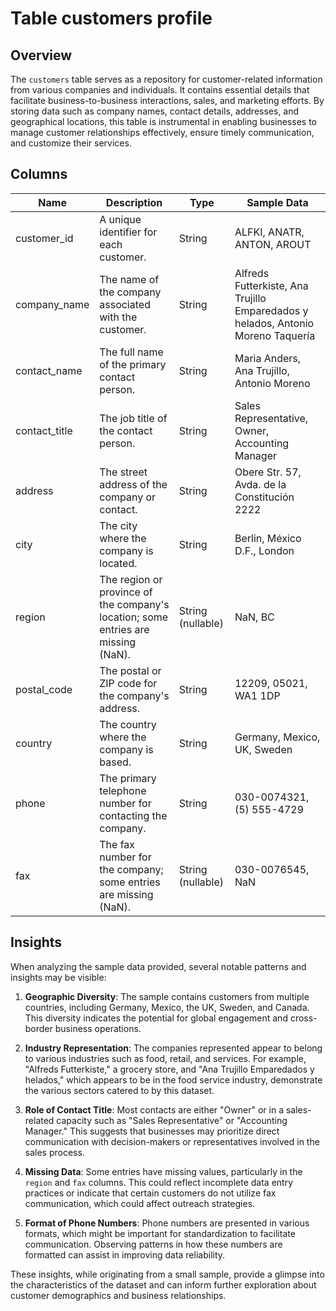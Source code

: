 # Table customers profile

## Overview
The `customers` table serves as a repository for customer-related information from various companies and individuals. It contains essential details that facilitate business-to-business interactions, sales, and marketing efforts. By storing data such as company names, contact details, addresses, and geographical locations, this table is instrumental in enabling businesses to manage customer relationships effectively, ensure timely communication, and customize their services.

## Columns

| Name             | Description                                           | Type          | Sample Data                          |
|------------------|-------------------------------------------------------|---------------|-------------------------------------|
| customer_id      | A unique identifier for each customer.                | String        | ALFKI, ANATR, ANTON, AROUT         |
| company_name     | The name of the company associated with the customer. | String        | Alfreds Futterkiste, Ana Trujillo Emparedados y helados, Antonio Moreno Taquería |
| contact_name     | The full name of the primary contact person.          | String        | Maria Anders, Ana Trujillo, Antonio Moreno |
| contact_title    | The job title of the contact person.                   | String        | Sales Representative, Owner, Accounting Manager |
| address          | The street address of the company or contact.         | String        | Obere Str. 57, Avda. de la Constitución 2222 |
| city             | The city where the company is located.                | String        | Berlin, México D.F., London        |
| region           | The region or province of the company's location; some entries are missing (NaN). | String (nullable) | NaN, BC                      |
| postal_code      | The postal or ZIP code for the company's address.     | String        | 12209, 05021, WA1 1DP             |
| country          | The country where the company is based.               | String        | Germany, Mexico, UK, Sweden        |
| phone            | The primary telephone number for contacting the company. | String        | 030-0074321, (5) 555-4729         |
| fax              | The fax number for the company; some entries are missing (NaN). | String (nullable) | 030-0076545, NaN                  |

## Insights
When analyzing the sample data provided, several notable patterns and insights may be visible:

1. **Geographic Diversity**: The sample contains customers from multiple countries, including Germany, Mexico, the UK, Sweden, and Canada. This diversity indicates the potential for global engagement and cross-border business operations.

2. **Industry Representation**: The companies represented appear to belong to various industries such as food, retail, and services. For example, "Alfreds Futterkiste," a grocery store, and "Ana Trujillo Emparedados y helados," which appears to be in the food service industry, demonstrate the various sectors catered to by this dataset.

3. **Role of Contact Title**: Most contacts are either "Owner" or in a sales-related capacity such as "Sales Representative" or "Accounting Manager." This suggests that businesses may prioritize direct communication with decision-makers or representatives involved in the sales process.

4. **Missing Data**: Some entries have missing values, particularly in the `region` and `fax` columns. This could reflect incomplete data entry practices or indicate that certain customers do not utilize fax communication, which could affect outreach strategies.

5. **Format of Phone Numbers**: Phone numbers are presented in various formats, which might be important for standardization to facilitate communication. Observing patterns in how these numbers are formatted can assist in improving data reliability.

These insights, while originating from a small sample, provide a glimpse into the characteristics of the dataset and can inform further exploration about customer demographics and business relationships.